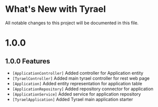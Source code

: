 # What's New with Tyrael

All notable changes to this project will be documented in this file.

# 1.0.0

## 1.0.0 Features

- `[ApplicationController]` Added controller for Application entity
- `[TyraelController]` Added main tyrael controller for rest web page
- `[Application]` Added entity representation for application table
- `[ApplicationRepository]` Added repository connector for application
- `[ApplicationService]` Added service for application repository
- `[TyraelApplication]` Added Tyrael main application starter
